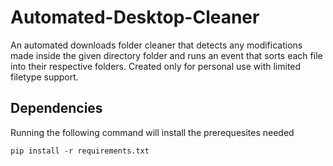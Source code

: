 # Automated-Desktop-Cleaner

An automated downloads folder cleaner that detects any modifications made inside the given directory folder and runs an event that sorts each file into their respective folders. Created only for personal use with limited filetype support.

## Dependencies
Running the following command will install the prerequesites needed

```
pip install -r requirements.txt
```
